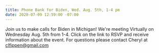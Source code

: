 ```yaml
---
title: Phone Bank for Biden, Wed. Aug. 5th, 1-4 pm
date: 2020-07-09 12:59:00 -07:00
---
```


Join us to make calls for Biden in Michigan! 
We're meeting Virtually on Wednesday Aug. 5th from 1-4.  Click on the link to RSVP and receive information about the event. For questions please contact Cheryl at clfippen@gmail.com
